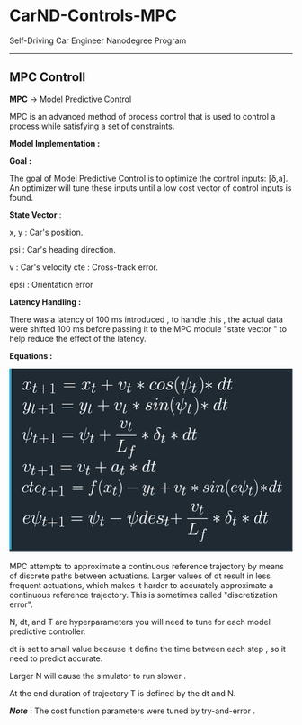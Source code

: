 # CarND-Controls-MPC
Self-Driving Car Engineer Nanodegree Program

---

## MPC Controll


**MPC** -> Model Predictive Control

MPC is an advanced method of process control that is used to control a process while satisfying a set of constraints.


**Model Implementation :**

  **Goal :**

  The goal of Model Predictive Control is to optimize the control inputs: [δ,a]. An optimizer will tune these inputs until a low cost  vector of control inputs is found.



  **State Vector** :

  x, y : Car's position.

  psi : Car's heading direction.

  v : Car's velocity
  cte : Cross-track error.

  epsi : Orientation error


  **Latency Handling :**

  There was a latency of 100 ms introduced , to handle this , the actual data were shifted 100 ms before passing it to the MPC module "state vector " to help reduce the effect of the latency.

  **Equations :**

  <img src="img/equations.png">


  MPC attempts to approximate a continuous reference trajectory by means of discrete paths between actuations. Larger values of dt result in less frequent actuations, which makes it harder to accurately approximate a continuous reference trajectory. This is sometimes called "discretization error".


  N, dt, and T are hyperparameters you will need to tune for each model predictive controller.

  dt is set to small value because it define the time between each step , so it need to predict accurate.

  Larger  N will cause the simulator to run slower .

  At the end duration of trajectory T is defined by the dt and N.

  ***Note*** : The cost function parameters were tuned by try-and-error .
